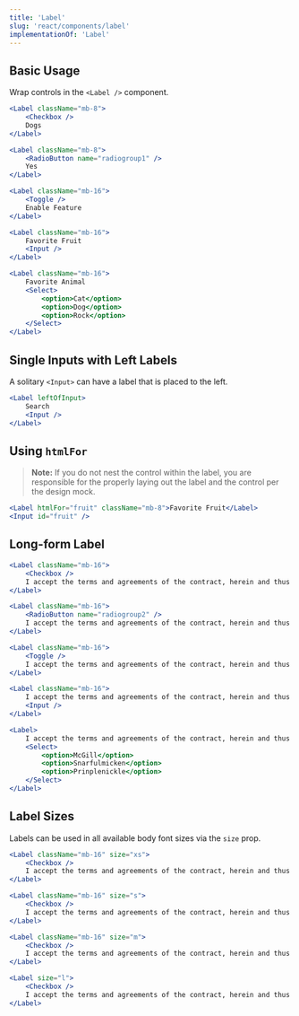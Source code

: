 ```yaml
---
title: 'Label'
slug: 'react/components/label'
implementationOf: 'Label'
---
```


## Basic Usage

Wrap controls in the `<Label />` component.

```jsx
<Label className="mb-8">
    <Checkbox />
    Dogs
</Label>

<Label className="mb-8">
    <RadioButton name="radiogroup1" />
    Yes
</Label>

<Label className="mb-16">
    <Toggle />
    Enable Feature
</Label>

<Label className="mb-16">
    Favorite Fruit
    <Input />
</Label>

<Label className="mb-16">
    Favorite Animal
    <Select>
        <option>Cat</option>
        <option>Dog</option>
        <option>Rock</option>
    </Select>
</Label>
```

## Single Inputs with Left Labels

A solitary `<Input>` can have a label that is placed to the left.

```jsx
<Label leftOfInput>
    Search
    <Input />
</Label>
```

## Using `htmlFor`

> **Note:** If you do not nest the control within the label, you are responsible for the properly laying out the label and the control per the design mock.

```jsx
<Label htmlFor="fruit" className="mb-8">Favorite Fruit</Label>
<Input id="fruit" />
```

## Long-form Label

```jsx
<Label className="mb-16">
    <Checkbox />
    I accept the terms and agreements of the contract, herein and thus forth defined by The Kroger Co., its constituents or partners.
</Label>

<Label className="mb-16">
    <RadioButton name="radiogroup2" />
    I accept the terms and agreements of the contract, herein and thus forth defined by The Kroger Co., its constituents or partners.
</Label>

<Label className="mb-16">
    <Toggle />
    I accept the terms and agreements of the contract, herein and thus forth defined by The Kroger Co., its constituents or partners.
</Label>

<Label className="mb-16">
    I accept the terms and agreements of the contract, herein and thus forth defined by The Kroger Co., its constituents or partners.
    <Input />
</Label>

<Label>
    I accept the terms and agreements of the contract, herein and thus forth defined by The Kroger Co., its constituents or partners.
    <Select>
        <option>McGill</option>
        <option>Snarfulmicken</option>
        <option>Prinplenickle</option>
    </Select>
</Label>
```

## Label Sizes

Labels can be used in all available body font sizes via the `size` prop.

```jsx
<Label className="mb-16" size="xs">
    <Checkbox />
    I accept the terms and agreements of the contract, herein and thus forth defined by The Kroger Co., its constituents or partners.
</Label>

<Label className="mb-16" size="s">
    <Checkbox />
    I accept the terms and agreements of the contract, herein and thus forth defined by The Kroger Co., its constituents or partners. 
</Label>

<Label className="mb-16" size="m">
    <Checkbox />
    I accept the terms and agreements of the contract, herein and thus forth defined by The Kroger Co., its constituents or partners. 
</Label>

<Label size="l">
    <Checkbox />
    I accept the terms and agreements of the contract, herein and thus forth defined by The Kroger Co., its constituents or partners. 
</Label>
```
